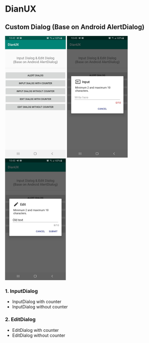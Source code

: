 # DianUX
## Custom Dialog (Base on Android AlertDialog)


<p float="left">
 <img src="https://github.com/dian-soha/DianUX/blob/master/Dialogs.jpg"  width="200" height="400">
<img src="https://github.com/dian-soha/DianUX/blob/master/InputDialog.jpg"  width="200" height="400">
<img src="https://github.com/dian-soha/DianUX/blob/master/EditDialog.jpg"  width="200" height="400">
</p>

### 1. InputDialog
- InputDialog with counter 
- InputDialog without counter
### 2. EditDialog
- EditDialog with counter 
- EditDialog without counter
